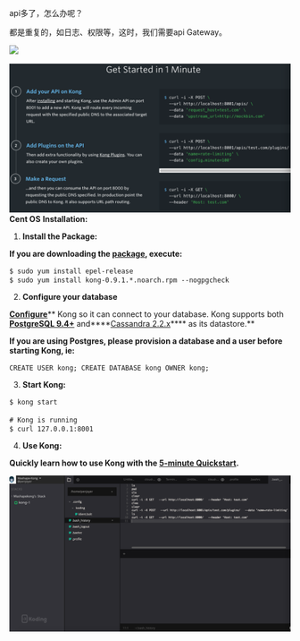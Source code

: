 api多了，怎么办呢？

都是重复的，如日志、权限等，这时，我们需要api Gateway。

![](https://getkong.org/assets/images/homepage/intro-illustration.png)

![](/assets/331F4F42-03C3-4D19-ACDC-3204862151F7.png)
**Cent OS** **Installation:**

1. **Install the Package:**

  **If you are downloading the ****[package](https://getkong.org/install/centos/#packages)****, execute:**

  ```
  $ sudo yum install epel-release
  $ sudo yum install kong-0.9.1.*.noarch.rpm --nogpgcheck

  ```

2. **Configure your database**

  **[Configure](https://getkong.org/docs/0.9.x/configuration#database)**** Kong so it can connect to your database. Kong supports both ****[PostgreSQL 9.4+](http://www.postgresql.org/)**** and****[Cassandra 2.2.x](http://cassandra.apache.org/)**** as its datastore.**

  **If you are using Postgres, please provision a database and a user before starting Kong, ie:**

  ```
  CREATE USER kong; CREATE DATABASE kong OWNER kong;

  ```

3. **Start Kong:**

  ```
  $ kong start

  # Kong is running
  $ curl 127.0.0.1:8001

  ```

4. **Use Kong:**

  **Quickly learn how to use Kong with the ****[5-minute Quickstart](https://getkong.org/docs/latest/getting-started/quickstart)****.**


![](/assets/A18E5EA3-1965-4B5F-ADA7-5C5E18495E19.png)

